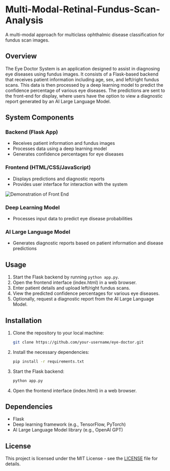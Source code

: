 # Multi-Modal-Retinal-Fundus-Scan-Analysis
A multi-modal approach for multiclass ophthalmic disease classification for fundus scan images.
## Overview
The Eye Doctor System is an application designed to assist in diagnosing eye diseases using fundus images. It consists of a Flask-based backend that receives patient information including age, sex, and left/right fundus scans. This data is then processed by a deep learning model to predict the confidence percentage of various eye diseases. The predictions are sent to the front-end for display, where users have the option to view a diagnostic report generated by an AI Large Language Model.

## System Components
### Backend (Flask App)
- Receives patient information and fundus images
- Processes data using a deep learning model
- Generates confidence percentages for eye diseases

### Frontend (HTML/CSS/JavaScript)
- Displays predictions and diagnostic reports
- Provides user interface for interaction with the system

![Demonstration of Front End](ezgif-6-c5f60fb3c1.gif)

### Deep Learning Model
- Processes input data to predict eye disease probabilities

### AI Large Language Model
- Generates diagnostic reports based on patient information and disease predictions

## Usage
1. Start the Flask backend by running `python app.py`.
2. Open the frontend interface (index.html) in a web browser.
3. Enter patient details and upload left/right fundus scans.
4. View the predicted confidence percentages for various eye diseases.
5. Optionally, request a diagnostic report from the AI Large Language Model.

## Installation
1. Clone the repository to your local machine:
   ```bash
   git clone https://github.com/your-username/eye-doctor.git
   ```
2. Install the necessary dependencies:
   ```bash
   pip install -r requirements.txt
   ```
3. Start the Flask backend:
   ```bash
   python app.py
   ```
4. Open the frontend interface (index.html) in a web browser.

## Dependencies
- Flask
- Deep learning framework (e.g., TensorFlow, PyTorch)
- AI Large Language Model library (e.g., OpenAI GPT)

## License
This project is licensed under the MIT License - see the [LICENSE](LICENSE) file for details.
